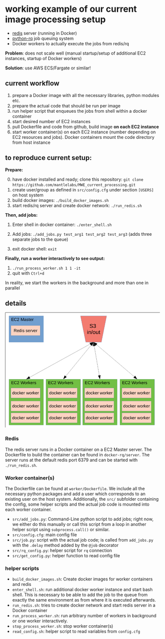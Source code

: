 # working example of our current image processing setup

* [redis](https://redis.io/) server (running in Docker)
* [python-rq](https://python-rq.org/) job queuing system
* Docker workers to actually execute the jobs from redis/rq

**Problem**: does not scale well (manual startup/setup  of additional EC2 instances,
startup of Docker workers)

**Solution**: use AWS ECS/Fargate or similar!

## current workflow

1. prepare a Docker image with all the necessary libraries, python modules
   etc.
2. prepare the actual code that should be run per image
3. run helper script that enqueues the jobs from shell within a docker
   container
4. start desired number of EC2 instances
5. pull Dockerfile and code from github, build image **on each EC2 instance**
6. start worker container(s) on each EC2 instance (number depending on EC2
   resources and jobs). Docker containers mount the code directory from host
   instance

## to reproduce current setup:

**Prepare:**

0. have docker installed and ready; clone this repository: ``git clone
   https://github.com/mantlelabs/MWE_current_processing.git``
1. create user/group as defined in ``src/config.cfg`` under section
   ``[USERS]`` on host system
2. build docker images: ``./build_docker_images.sh``
3. start redis/rq server and create docker network: ``./run_redis.sh``

**Then, add jobs:**

1. Enter shell in docker container: ``./enter_shell.sh``
2. Add jobs: ``./add_jobs.py test_arg1 test_arg2 test_arg3`` (adds three
   separate jobs to the queue)

3. exit docker shell: ``exit``

**Finally, run a worker interactively to see output:**

1. ``./run_process_worker.sh 1 1 -it``
2. quit with ``Ctrl+d``

In reality, we start the workers in the background and more than one in
parallel

## details

![setup](setup.png "Current setup")

### Redis

The redis server runs in a Docker container on a EC2 Master server. The
Dockerfile to build the container can be found in ``docker-rq/server``. The
server runs at the default redis port 6379 and can be started with
``./run_redis.sh``.

### Worker container(s)

The Dockerfile can be found at ``worker/Dockerfile``. We include all the necessary python
packages and add a user which corresponds to an existing user on the host system.
Additionally, the ``src/`` subfolder containing the config, some helper scripts
and the actual job code is mounted into each worker container.

* ``src/add_jobs.py``: Command-Line python script to add jobs; right now, we
  either do this manually or call this script from a loop in another helper
  script using ``subprocess.call()`` or similar.
* ``src/config.cfg``: main config file
* ``src/job.py``: script with the actual job code; is called from
  ``add_jobs.py`` with the ``.delay`` method added by the ``@job`` decorator
* ``src/rq_config.py``: helper script for ``rq`` connection
* ``src/get_config.py``: helper function to read config file

### helper scripts

*  ``build_docker_images.sh``: Create docker images for worker containers and
   redis
*  ``enter_shell.sh``: run additional docker worker instance and start bash
   shell. This is necessary to be able to add the job to the queue from exactly
   the same environment as from where it is executed afterwards.
* ``run_redis.sh``: tries to create docker network and start redis server in a Docker container
* ``run_process_worker.sh``: run arbitrary number of workers in background or
  one worker interactively.
*  ``stop_process_worker.sh``: stop worker container(s)
* ``read_config.sh``: helper script to read variables from ``config.cfg``
